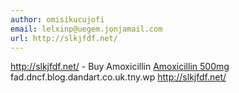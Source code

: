 ```yaml
---
author: omisikucujofi
email: lelxinp@uegem.jonjamail.com
url: http://slkjfdf.net/
---
```


http://slkjfdf.net/ - Buy Amoxicillin <a href="http://slkjfdf.net/">Amoxicillin 500mg</a> fad.dncf.blog.dandart.co.uk.tny.wp http://slkjfdf.net/